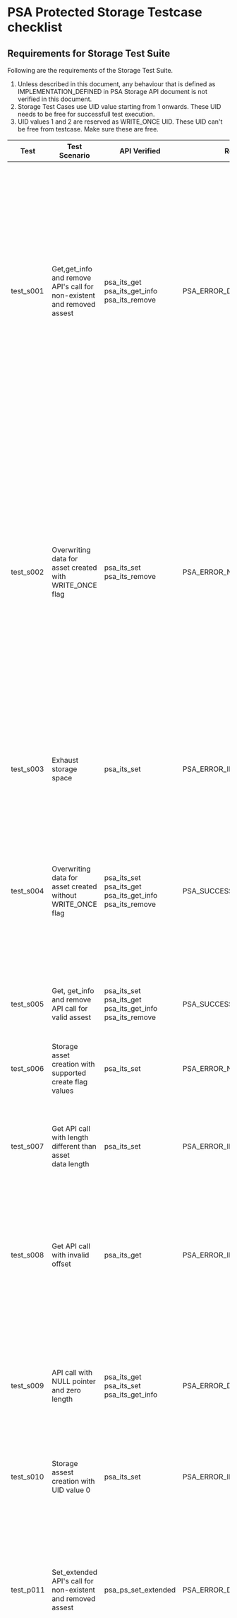 # PSA Protected Storage Testcase checklist

## Requirements for Storage Test Suite

Following are the requirements of the Storage Test Suite. <br />

1. Unless described in this document, any behaviour that is defined as IMPLEMENTATION_DEFINED in PSA Storage API document is not verified in this document. <br />
2. Storage Test Cases use UID value starting from 1 onwards. These UID needs to be free for successfull test execution.<br />
3. UID values 1 and 2 are reserved as WRITE_ONCE UID. These UID can't be free from testcase. Make sure these are free.<br />

| Test      | Test Scenario                         | API Verified   | Return Value            | Test Algorithm      | UID Usage              |
|-----------|---------------------------------------|----------------|-------------------------|---------------------|------------------------|
| test_s001 | Get,get_info and remove API's call for <br /> non-existent and removed assest | psa_its_get<br />psa_its_get_info <br />psa_its_remove<br />                 | PSA_ERROR_DOES_NOT_EXIST       | 1. Call get API with UID for which no UID/Data pair is created<br />2. Call get_info API for which no UID/Data pair is created<br />3. Call remove API for which no UID/Data pair is created<br />4. Set valid  UID/Data pair with uid1<br />5. Set one more set of UID/Data pair, with different uid, than previous<br />6. Remove the uid of step 4.<br />7. Call get API for  removed UID/data pair<br />8. Call get_info API for  removed UID/Data pair<br />9. Call remove API for  removed UID/Data pair<br />10. Set valid UID/Data pair<br />11. Call get API for different uid , then created<br />12. Call get_info API for different uid, then created<br />13. Call remove API for different uid, then created<br />14. Remove the created UID/Data pair.<br />15. Remove the stray uid.<br />                                                                                                         | UID value used are 5,6,7                                                                                                                     |
| test_s002 | Overwriting data for asset created with<br /> WRITE_ONCE flag                 | psa_its_set<br />psa_its_remove<br />                                        | PSA_ERROR_NOT_PERMITTED        | 1. Set valid UID/data value pair , with create flag value none.<br />2. Call get and get_info API to validate the data, attributes associated with data<br />3. Call set API again with same uid and create flag  PSA_PS_WRITE_ONCE_FLAG<br />4. Call get and get_info API to validate the data, attributes associated with data<br /> is not changed after second set operation<br />5. try to remove the UID/data pair.<br />6. Create new UID/data value pair, with create flag PSA_PS_WRITE_ONCE_FLAG<br />7. Try to remove the created UID.<br />8. Call get and get_info API to validate the data, attributes associated with data<br />9. Again call SET with same UID , create flag PSA_PS_WRITE_ONCE_FLAG but <br />different data length<br />10. Try to remove the UID, PSA_ITS_ERROR_WRITE_ONCE error should be returned<br />11. Call get and get_info API to validate the data, attributes associated with data<br /> | UID value used are 1 and 2                                                                                                                                                                     |
| test_s003 | Exhaust storage space                                                         | psa_its_set<br />                                                            | PSA_ERROR_INSUFFICIENT_STORAGE | 1. Create UID/data pairs, with data_len 1024 bytes. Do this with incrementing<br /> uid values till we have INSUFFICENT_SPACE.<br />2. Remove all the UID/data pairs created.<br />3. Repeat the steps once more, to check all previous uid are removed successfully<br />                                                                                                                                                                                                                                                                                                                                                                                                                                                                                                                                                                                                                                                                        | UID value starts from 5 and keep on incrementing till all space is exhausted                                                                                                                    |
| test_s004 | Overwriting data for asset created without WRITE_ONCE flag                    | psa_its_set<br />psa_its_get<br />psa_its_get_info<br />psa_its_remove<br /> | PSA_SUCCESS                    | 1. Set a valid uid/data pair<br />2. Validate the data using get api<br />3. Change the data length to half of previous.<br />4. Call GET api with original data length , error should be returned and also<br /> the return buffer should be empty<br />5. Call GET api with correct data_len and validate the data received.<br />6. Check old data cannot be accessed.<br />7. Call REMOVE api to delete the UID/data pair<br />                                                                                                                                                                                                                                                                                                                                                                                                                                                                                      | UID value used is 5                                                                                                                                                                            |
| test_s005 | Get, get_info and remove API call for valid assest                            | psa_its_set<br />psa_its_get<br />psa_its_get_info<br />psa_its_remove<br /> | PSA_SUCCESS                    | 1. Set valid UID/data pair with varying uid and data_len <br />2. Call GET api and validate the set data<br />3. Call GET info api and validate the data attributes<br />4. Call REMOVE api to delete the UID/data pair<br />                                                                                                                                                                                                                                                                                                                                                                                                                                                                                                                                                                                                                                                                                      | UID value used are 4                                                                                                                           |
| test_s006 | Storage asset creation with supported create flag values                      | psa_its_set<br />                                                            | PSA_ERROR_NOT_SUPPORTED        | 1. Call the SET API with available create flag values <br />2. Call GET_INFO api and validate the flag value<br />3. Remove the uid/data pair<br />                                                                                                                                                                                                                                                                                                                                                                                                                                                                                                                                                                                                                                                                                                                                                       | UID value used is 5                                                                                                                          |
| test_s007 | Get API call with length different than asset <br /> data length              | psa_its_set<br />                                                            | PSA_ERROR_INVALID_ARGUMENT     | 1. Create valid uid/data pair. <br />2. Increase the length of storage.<br />3. Try to access the old length using get api.<br />4. Try to access with valid length less than stored size.<br />5. Decrease the length of storage.<br />6. Try to access the old length.<br />7. Remove the uid<br />                                                                                                                                                                                                                                                                                                                                                                                                                                                                                                                                           | UID value used is 5                                                                                                                       |
| test_s008 | Get API call with invalid offset                                              | psa_its_get<br />                                                            | PSA_ERROR_INVALID_ARGUMENT     | 1. Set valid UID/data pair<br />2. Call GET api with valid offset and offset + data_len equal to stored data size.<br />3. Call GET api with valid offset and offset + data_len less than stored data size.<br />4. Call get api with invalid offset.<br />5. Call get api with zero offset , but data len greater than data size.<br />6. Remove the uid.<br />                                                                                                                                                                                                                                                                                                                                                                                                                                                                                                                                                  | UID value used is  5 |
| test_s009 | API call with NULL pointer and zero length                                    | psa_its_get<br />psa_its_set<br />psa_its_get_info<br />                     | PSA_ERROR_DOES_NOT_EXIST       | 1. Call the SET API with NULL pointer and data_len zero <br />2. Validate using get_info api storage should be present.<br />3. Call get API with NULL pointer.<br />4. Remove the UID.<br />5. Call get_info API to validate storage is removed.<br />6. Set storage entity with valid write_buffer , but length zero.<br />7. Call get_info API to validate storage attributes.<br />8. Call get_info api with NULL pointer and valid uid.<br />9. Remove the uid<br />                                                                                                                                                                                                                                                                                                                                                                                                                                                                                                                                                    | UID value used is 5 <br />                                                                                                                                                                     |
| test_s010 | Storage assest creation with UID value 0                                      | psa_its_set<br />                                                            | PSA_ERROR_INVALID_ARGUMENT     | 1. Call the SET API with UID value 0.<br />2. Check that storage creation fails.<br /> | UID value used is 0 <br />
| test_p011 | Set_extended API's call for <br /> non-existent and removed assest            | psa_ps_set_extended<br />                                                    | PSA_ERROR_DOES_NOT_EXIST         | 1. Call the SET Extended API when no uid present.<br />2. Create a valid storage using set. <br /> 3. Call create api with different length for existing uid.<br /> 4. Call create api to set WRITE_ONCE flag.<br /> 5. Validate data attributes are maintained.<br />6. Remove the uid.<br /> 7. Create valid storage using create api.<br /> 8. Try to change length using create api.<br /> 9. Validate storage is empty.<br /> 10. Again call create api with original parameters.<br />11. Remove the uid.<br /> 12. Check no duplicate entry present.<br />                                                                                                                                                                                                                                                                                                                                                                                                                                                                                                                                                   | UID value used is 5 <br />                                                                                                                                                                     |
| test_p012 | Set_extended API's call <br /> with invalid offset                            | psa_ps_set_extended<br />                                                    | PSA_ERROR_INVALID_ARGUMENT       | 1. Create a valid storage using set.<br /> 2. Set data on first half of buffer.<br /> 3. Try to set data at incorrect offset +length. <br /> 4. Try to set data at incorrect offset.<br />5. Try to set at correct offset but zero length buffer.<br />6. Try to set data at incorrect length and valid offset.<br /> 7. Overwrite the storage using set api.<br /> 8. Validate data is correctly written.<br \> 9. Call set_extended with NULL write buffer.<br /> 10. Overwrite storage using set_extended api.<br /> 11. Remove the uid.<br />                                                                                                                                                                                                                                                                                                                                                                                                                                                                                                                                                   | UID value used is 6 <br />
| test_p013 | Create and set_extended API call for valid assest                             | psa_ps_set_extended<br /> psa_ps_create                                      | PSA_SUCCESS                      | 1.  Create Storage of zero length using create.<br />2. Try to set some data in the storage created.<br />3. Validate the storage attributes.<br /> 4. Remove the storage.<br /> 5. Create a valid storage with non-zero length.<br /> 6. Set data in the buffer.<br /> 7. Validate the data attributes.<br /> 8. Overwrite data using set api.<br /> 9. Validate the data.<br /> 10. Call create api for existing uid with same parameters.<br /> 11. Remove the uid.<br /> 12. Check with set_extended no duplicate uid exists.<br />                                                                                                                                                                                                                                                                                                                                                                                                                                                                                                                                                                                                                                                                                                                                                                                                                          | UID value used is 4
| test_p014 | Create and set_extended API call<br /> when API's not supported               | psa_ps_create<br />psa_ps_set_extended<br />                                 | PSA_ERROR_NOT_SUPPORTED          | Below Steps will be run only if optional API are not supported.<br />1. Create API call should fail.<br />2. Check the UID should not exist.<br /> 3. Create storage using set API.<br /> 4. Try to partially write using set_extended API.<br /> 5. Validate data is not modified.<br /> 6. Remove the uid.<br />                                                                                                                                                                                                                                                                                                                                                                                                                                                                                                                                                                                                                                                                                                                                                                                                                          | UID value used is 5
| test_p015 | Create API call with<br /> WRITE_ONCE flag                                    | psa_ps_create<br />                                                          | PSA_ERROR_NOT_SUPPORTED          | Below Step will be run only if optional API are supported.<br />1. Create API call with WRITE_ONCE flag should fail.<br />                                                                                                                                                                                                                                                                                                                                                                                                                                                                                                                                                                                                                                                                                                                                                                                                                          | UID value used is 5 <br />
| test_p016 | Create API call for capacity check                                            | psa_ps_create<br /> psa_ps_set<br /> psa_ps_get_info<br /> psa_ps_set_extended<br /> psa_ps_remove<br /> | PSA_ERROR_ALREADY_EXISTS<br /> PSA_ERROR_STORAGE_FAILURE | Below Steps will be run only if optional API are supported.<br /> 1. Create storage with valid UID and capacity using create<br /> 2. Check create for existing UID fails<br /> 3. Check the attributes of storage are unchanged<br /> 4. Override the storage using SET API<br /> 5. Check the attributes of storage are changed<br /> 6. Accessing old capacity with set_extended APU fails<br /> 7. Remove the storage<br /> 8. Create new storage with valid UID/data pair using set API<br /> 9. Check create API for existing UID fails<br /> 10. Remove the storage | UID value used is 5                                                                                                                                                           <br />
| test_p017 | Partial write check with set extended API                                     | psa_ps_create<br /> psa_ps_set_extended<br /> psa_ps_get_info<br /> psa_ps_remove<br />                  | PSA_ERROR_STORAGE_FAILURE                                | Below Steps will be run only if optional API are supported.<br /> 1. Create storage with valid UID and capacity using create<br /> 2. Set partial data using set extended API<br /> 3. Check set extended API fails for data with gaps<br /> 4. Set full length data using set extended API<br /> 5. Check the valid attributes of storage<br /> 6. Remove the storage<br /> | UID value used is 5 <br />
| NA        | Fatal error <br />                                                            | NA                                                                                                       | PSA_ERROR_STORAGE_FAILURE                                | 1. The failure cause will depend on the underlying <br /> platform and vary for each implementation.<br /> It is skipped in current suite  <br /> | NA <br /> |
| NA        | Data Corruption  <br />                                                       | NA                                                                                                       | PSA_ERROR_DATA_CORRUPT                                   | 1. The failure cause will depend on the underlying <br /> platform and vary for each implementation.<br /> It is skipped in current suite  <br /> | NA <br /> |
| NA        | Invalid Signature <br />                                                      | NA                                                                                                       | PSA_ERROR_INVALID_SIGNATURE                              | 1. The failure cause will depend on the underlying <br /> platform and vary for each implementation.<br /> It is skipped in current suite  <br /> | NA <br /> |

## License
Arm PSA test suite is distributed under Apache v2.0 License.

--------------

*Copyright (c) 2019, Arm Limited and Contributors. All rights reserved.*
